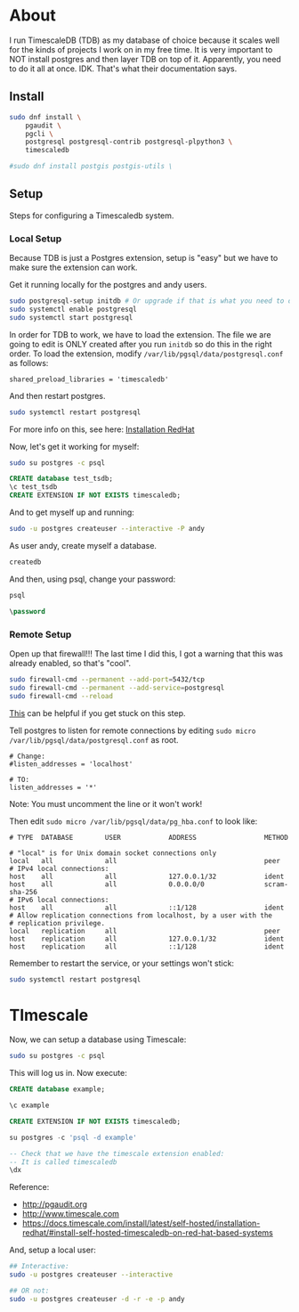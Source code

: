 # About

I run TimescaleDB (TDB) as my database of choice because it scales well for the kinds of projects I work on in my free time. It is very important to NOT install postgres and then layer TDB on top of it. Apparently, you need to do it all at once. IDK. That's what their documentation says.

## Install

```bash
sudo dnf install \
    pgaudit \
    pgcli \
    postgresql postgresql-contrib postgresql-plpython3 \
    timescaledb 

#sudo dnf install postgis postgis-utils \
```

## Setup

Steps for configuring a Timescaledb system.

### Local Setup

Because TDB is just a Postgres extension, setup is "easy" but we have to make sure the extension can work.

Get it running locally for the postgres and andy users.

```bash
sudo postgresql-setup initdb # Or upgrade if that is what you need to do.
sudo systemctl enable postgresql
sudo systemctl start postgresql
```
In order for TDB to work, we have to load the extension. The file we are going
to edit is ONLY created after you run `initdb` so do this in the right order. To
load the extension, modify
`/var/lib/pgsql/data/postgresql.conf` as follows:

```
shared_preload_libraries = 'timescaledb'
```

And then restart postgres.

```bash
sudo systemctl restart postgresql
```

For more info on this, see here: [Installation RedHat](https://docs.timescale.com/install/latest/self-hosted/installation-redhat/#set-up-the-timescaledb-extension)

Now, let's get it working for myself:

```bash
sudo su postgres -c psql
```

```sql
CREATE database test_tsdb;
\c test_tsdb
CREATE EXTENSION IF NOT EXISTS timescaledb;
```

And to get myself up and running:

```bash
sudo -u postgres createuser --interactive -P andy
```

As user andy, create myself a database.

```bash
createdb
```

And then, using psql, change your password:

```bash
psql
```

```sql
\password
```



### Remote Setup

Open up that firewall!!! The last time I did this, I got a warning that this was
already enabled, so that's "cool".

```bash
sudo firewall-cmd --permanent --add-port=5432/tcp
sudo firewall-cmd --permanent --add-service=postgresql
sudo firewall-cmd --reload
```

[This](https://docs.fedoraproject.org/en-US/quick-docs/firewalld/) can be
helpful if you get stuck on this step.


Tell postgres to listen for remote connections by editing
`sudo micro /var/lib/pgsql/data/postgresql.conf` as root.

```
# Change:
#listen_addresses = 'localhost'

# TO:
listen_addresses = '*'
```

Note: You must uncomment the line or it won't work!

Then edit `sudo micro /var/lib/pgsql/data/pg_hba.conf` to look like:

```
# TYPE  DATABASE        USER            ADDRESS                 METHOD

# "local" is for Unix domain socket connections only
local   all             all                                     peer
# IPv4 local connections:
host    all             all             127.0.0.1/32            ident
host    all             all             0.0.0.0/0               scram-sha-256
# IPv6 local connections:
host    all             all             ::1/128                 ident
# Allow replication connections from localhost, by a user with the
# replication privilege.
local   replication     all                                     peer
host    replication     all             127.0.0.1/32            ident
host    replication     all             ::1/128                 ident
```

Remember to restart the service, or your settings won't stick:

```bash
sudo systemctl restart postgresql
```

# TImescale

Now, we can setup a database using Timescale:

```bash
sudo su postgres -c psql
```

This will log us in. Now execute:

```sql
CREATE database example;

\c example

CREATE EXTENSION IF NOT EXISTS timescaledb;

su postgres -c 'psql -d example'

-- Check that we have the timescale extension enabled:
-- It is called timescaledb
\dx
```

Reference:

- http://pgaudit.org
- http://www.timescale.com
- https://docs.timescale.com/install/latest/self-hosted/installation-redhat/#install-self-hosted-timescaledb-on-red-hat-based-systems

And, setup a local user:

```bash
## Interactive:
sudo -u postgres createuser --interactive

## OR not:
sudo -u postgres createuser -d -r -e -p andy
```
